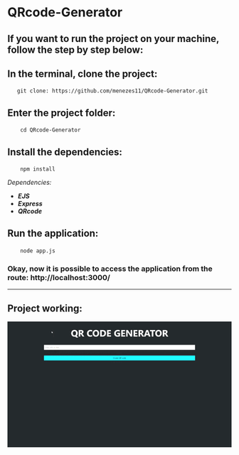 # QRcode-Generator

## **If you want to run the project on your machine, follow the step by step below:**
##  In the terminal, clone the project:
       git clone: https://github.com/menezes11/QRcode-Generator.git

## Enter the project folder:
        cd QRcode-Generator

##  Install the dependencies:
        npm install

*Dependencies:*
- ***EJS***
- ***Express***
- ***QRcode***
## Run the application:
        node app.js

### Okay, now it is possible to access the application from the route: http://localhost:3000/

---
## Project working:

![Project_working](./assetsReadme/projectWorking.gif)
